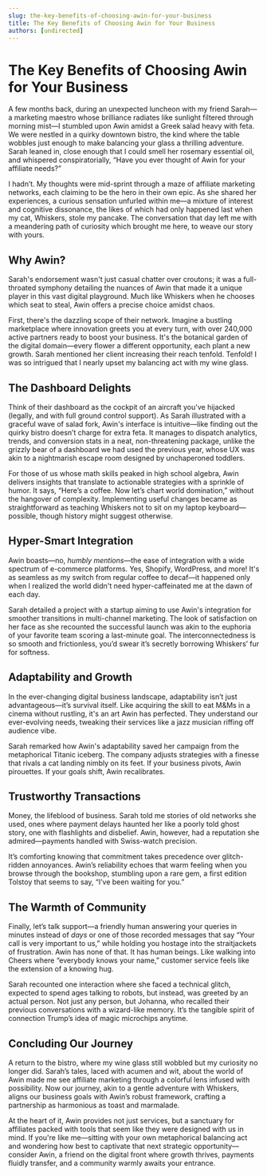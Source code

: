 ```yaml
---
slug: the-key-benefits-of-choosing-awin-for-your-business
title: The Key Benefits of Choosing Awin for Your Business
authors: [undirected]
---
```



# The Key Benefits of Choosing Awin for Your Business

A few months back, during an unexpected luncheon with my friend Sarah—a marketing maestro whose brilliance radiates like sunlight filtered through morning mist—I stumbled upon Awin amidst a Greek salad heavy with feta. We were nestled in a quirky downtown bistro, the kind where the table wobbles just enough to make balancing your glass a thrilling adventure. Sarah leaned in, close enough that I could smell her rosemary essential oil, and whispered conspiratorially, “Have you ever thought of Awin for your affiliate needs?” 

I hadn’t. My thoughts were mid-sprint through a maze of affiliate marketing networks, each claiming to be the hero in their own epic. As she shared her experiences, a curious sensation unfurled within me—a mixture of interest and cognitive dissonance, the likes of which had only happened last when my cat, Whiskers, stole my pancake. The conversation that day left me with a meandering path of curiosity which brought me here, to weave our story with yours.

## Why Awin?

Sarah's endorsement wasn't just casual chatter over croutons; it was a full-throated symphony detailing the nuances of Awin that made it a unique player in this vast digital playground. Much like Whiskers when he chooses which seat to steal, Awin offers a precise choice amidst chaos.

First, there's the dazzling scope of their network. Imagine a bustling marketplace where innovation greets you at every turn, with over 240,000 active partners ready to boost your business. It's the botanical garden of the digital domain—every flower a different opportunity, each plant a new growth. Sarah mentioned her client increasing their reach tenfold. Tenfold! I was so intrigued that I nearly upset my balancing act with my wine glass.

## The Dashboard Delights

Think of their dashboard as the cockpit of an aircraft you've hijacked (legally, and with full ground control support). As Sarah illustrated with a graceful wave of salad fork, Awin's interface is intuitive—like finding out the quirky bistro doesn’t charge for extra feta. It manages to dispatch analytics, trends, and conversion stats in a neat, non-threatening package, unlike the grizzly bear of a dashboard we had used the previous year, whose UX was akin to a nightmarish escape room designed by unchaperoned toddlers.

For those of us whose math skills peaked in high school algebra, Awin delivers insights that translate to actionable strategies with a sprinkle of humor. It says, “Here’s a coffee. Now let’s chart world domination,” without the hangover of complexity. Implementing useful changes became as straightforward as teaching Whiskers not to sit on my laptop keyboard—possible, though history might suggest otherwise.

## Hyper-Smart Integration

Awin boasts—no, *humbly mentions*—the ease of integration with a wide spectrum of e-commerce platforms. Yes, Shopify, WordPress, and more! It's as seamless as my switch from regular coffee to decaf—it happened only when I realized the world didn't need hyper-caffeinated me at the dawn of each day.

Sarah detailed a project with a startup aiming to use Awin's integration for smoother transitions in multi-channel marketing. The look of satisfaction on her face as she recounted the successful launch was akin to the euphoria of your favorite team scoring a last-minute goal. The interconnectedness is so smooth and frictionless, you’d swear it’s secretly borrowing Whiskers’ fur for softness.

## Adaptability and Growth

In the ever-changing digital business landscape, adaptability isn’t just advantageous—it’s survival itself. Like acquiring the skill to eat M&Ms in a cinema without rustling, it's an art Awin has perfected. They understand our ever-evolving needs, tweaking their services like a jazz musician riffing off audience vibe.

Sarah remarked how Awin's adaptability saved her campaign from the metaphorical Titanic iceberg. The company adjusts strategies with a finesse that rivals a cat landing nimbly on its feet. If your business pivots, Awin pirouettes. If your goals shift, Awin recalibrates.

## Trustworthy Transactions

Money, the lifeblood of business. Sarah told me stories of old networks she used, ones where payment delays haunted her like a poorly told ghost story, one with flashlights and disbelief. Awin, however, had a reputation she admired—payments handled with Swiss-watch precision.

It’s comforting knowing that commitment takes precedence over glitch-ridden annoyances. Awin’s reliability echoes that warm feeling when you browse through the bookshop, stumbling upon a rare gem, a first edition Tolstoy that seems to say, “I’ve been waiting for you.”

## The Warmth of Community

Finally, let’s talk support—a friendly human answering your queries in minutes instead of *days* or one of those recorded messages that say “Your call is very important to us,” while holding you hostage into the straitjackets of frustration. Awin has none of that. It has human beings. Like walking into Cheers where “everybody knows your name,” customer service feels like the extension of a knowing hug. 

Sarah recounted one interaction where she faced a technical glitch, expected to spend ages talking to robots, but instead, was greeted by an actual person. Not just any person, but Johanna, who recalled their previous conversations with a wizard-like memory. It’s the tangible spirit of connection Trump’s idea of magic microchips anytime.

## Concluding Our Journey

A return to the bistro, where my wine glass still wobbled but my curiosity no longer did. Sarah’s tales, laced with acumen and wit, about the world of Awin made me see affiliate marketing through a colorful lens infused with possibility. Now our journey, akin to a gentle adventure with Whiskers, aligns our business goals with Awin’s robust framework, crafting a partnership as harmonious as toast and marmalade.

At the heart of it, Awin provides not just services, but a sanctuary for affiliates packed with tools that seem like they were designed with us in mind. If you're like me—sitting with your own metaphorical balancing act and wondering how best to captivate that next strategic opportunity—consider Awin, a friend on the digital front where growth thrives, payments fluidly transfer, and a community warmly awaits your entrance.